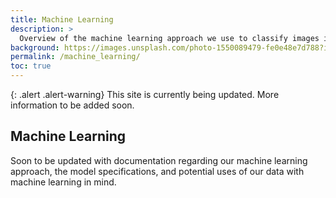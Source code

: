 ```yaml
---
title: Machine Learning
description: >
  Overview of the machine learning approach we use to classify images in our dataset
background: https://images.unsplash.com/photo-1550089479-fe0e48e7d788?ixid=MnwxMjA3fDB8MHxzZWFyY2h8MjR8fGJpcmR8ZW58MHwwfDB8fA%3D%3D&auto=format&fit=crop&w=1200&h=600&q=80
permalink: /machine_learning/
toc: true
---
```



{: .alert .alert-warning}
This site is currently being updated. More information to be added soon.

## Machine Learning
Soon to be updated with documentation regarding our machine learning approach, the model specifications, and potential uses of our data with machine learning in mind. 
